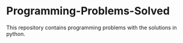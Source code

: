 # Programming-Problems-Solved
This repository contains programming problems with the solutions in python. 
